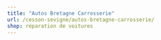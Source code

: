 ```yaml
---
title: "Autos Bretagne Carrosserie"
url: /cesson-sevigne/autos-bretagne-carrosserie/
shop: réparation de voitures
---
```

